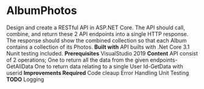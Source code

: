 # AlbumPhotos
Design and create a RESTful API in ASP.NET Core. The API should call, combine, and return these 2 API endpoints into a single HTTP response. The response should show the combined collection so that each Album contains a collection of its Photos. 
**Built with**
API builts with .Net Core 3.1
Nunit testing included.
**Prerequisites**
VisualStudio 2019
**Content**
 API  consist of 2 operations; 
 One to return all the data from the given endpoints-GetAllData
 One to return data relating to a single User Id-GetData with userid
 **Improvements Required**
 Code cleaup
 Error Handling
 Unit Testing
  **TODO**
  Logging
 
